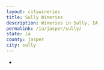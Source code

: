 ```yaml
---
layout: citywineries
title: Sully Wineries
description: Wineries in Sully, IA
permalink: /ia/jasper/sully/
state: ia
county: jasper
city: sully
---
```

-
